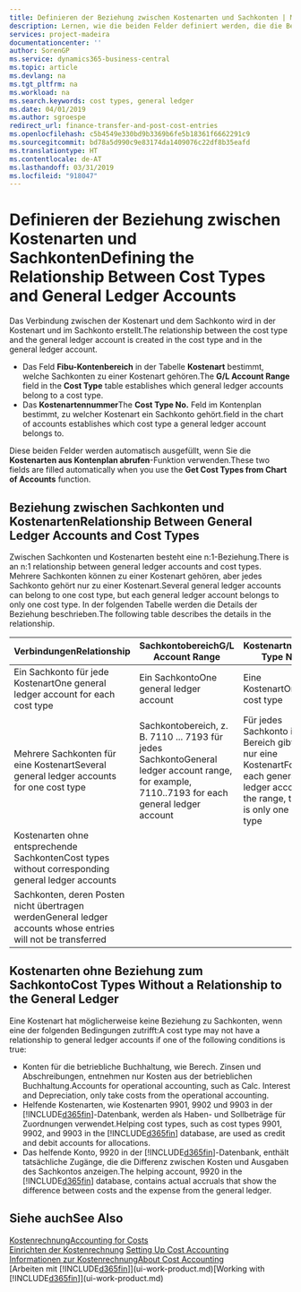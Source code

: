 ```yaml
---
title: Definieren der Beziehung zwischen Kostenarten und Sachkonten | Microsoft Docs
description: Lernen, wie die beiden Felder definiert werden, die die Beziehung zwischen Kostenart und Sachkonto festlegen
services: project-madeira
documentationcenter: ''
author: SorenGP
ms.service: dynamics365-business-central
ms.topic: article
ms.devlang: na
ms.tgt_pltfrm: na
ms.workload: na
ms.search.keywords: cost types, general ledger
ms.date: 04/01/2019
ms.author: sgroespe
redirect_url: finance-transfer-and-post-cost-entries
ms.openlocfilehash: c5b4549e330bd9b3369b6fe5b18361f6662291c9
ms.sourcegitcommit: bd78a5d990c9e83174da1409076c22df8b35eafd
ms.translationtype: HT
ms.contentlocale: de-AT
ms.lasthandoff: 03/31/2019
ms.locfileid: "918047"
---
```

# <a name="defining-the-relationship-between-cost-types-and-general-ledger-accounts"></a><span data-ttu-id="e0d1d-103">Definieren der Beziehung zwischen Kostenarten und Sachkonten</span><span class="sxs-lookup"><span data-stu-id="e0d1d-103">Defining the Relationship Between Cost Types and General Ledger Accounts</span></span>
<span data-ttu-id="e0d1d-104">Das Verbindung zwischen der Kostenart und dem Sachkonto wird in der Kostenart und im Sachkonto erstellt.</span><span class="sxs-lookup"><span data-stu-id="e0d1d-104">The relationship between the cost type and the general ledger account is created in the cost type and in the general ledger account.</span></span>  

* <span data-ttu-id="e0d1d-105">Das Feld **Fibu-Kontenbereich** in der Tabelle **Kostenart** bestimmt, welche Sachkonten zu einer Kostenart gehören.</span><span class="sxs-lookup"><span data-stu-id="e0d1d-105">The **G/L Account Range** field in the **Cost Type** table establishes which general ledger accounts belong to a cost type.</span></span>  
* <span data-ttu-id="e0d1d-106">Das **Kostenartennummer**</span><span class="sxs-lookup"><span data-stu-id="e0d1d-106">The **Cost Type No.**</span></span> <span data-ttu-id="e0d1d-107">Feld im Kontenplan bestimmt, zu welcher Kostenart ein Sachkonto gehört.</span><span class="sxs-lookup"><span data-stu-id="e0d1d-107">field in the chart of accounts establishes which cost type a general ledger account belongs to.</span></span>  

<span data-ttu-id="e0d1d-108">Diese beiden Felder werden automatisch ausgefüllt, wenn Sie die **Kostenarten aus Kontenplan abrufen**-Funktion verwenden.</span><span class="sxs-lookup"><span data-stu-id="e0d1d-108">These two fields are filled automatically when you use the **Get Cost Types from Chart of Accounts** function.</span></span>  

## <a name="relationship-between-general-ledger-accounts-and-cost-types"></a><span data-ttu-id="e0d1d-109">Beziehung zwischen Sachkonten und Kostenarten</span><span class="sxs-lookup"><span data-stu-id="e0d1d-109">Relationship Between General Ledger Accounts and Cost Types</span></span>  
<span data-ttu-id="e0d1d-110">Zwischen Sachkonten und Kostenarten besteht eine n:1-Beziehung.</span><span class="sxs-lookup"><span data-stu-id="e0d1d-110">There is an n:1 relationship between general ledger accounts and cost types.</span></span> <span data-ttu-id="e0d1d-111">Mehrere Sachkonten können zu einer Kostenart gehören, aber jedes Sachkonto gehört nur zu einer Kostenart.</span><span class="sxs-lookup"><span data-stu-id="e0d1d-111">Several general ledger accounts can belong to one cost type, but each general ledger account belongs to only one cost type.</span></span> <span data-ttu-id="e0d1d-112">In der folgenden Tabelle werden die Details der Beziehung beschrieben.</span><span class="sxs-lookup"><span data-stu-id="e0d1d-112">The following table describes the details in the relationship.</span></span>  

|<span data-ttu-id="e0d1d-113">Verbindungen</span><span class="sxs-lookup"><span data-stu-id="e0d1d-113">Relationship</span></span>|<span data-ttu-id="e0d1d-114">**Sachkontobereich**</span><span class="sxs-lookup"><span data-stu-id="e0d1d-114">**G/L Account Range**</span></span>|<span data-ttu-id="e0d1d-115">**Kostenartnr.**</span><span class="sxs-lookup"><span data-stu-id="e0d1d-115">**Cost Type No.**</span></span>|  
|------------------|------------------------------------------------|-------------------------------------------|  
|<span data-ttu-id="e0d1d-116">Ein Sachkonto für jede Kostenart</span><span class="sxs-lookup"><span data-stu-id="e0d1d-116">One general ledger account for each cost type</span></span>|<span data-ttu-id="e0d1d-117">Ein Sachkonto</span><span class="sxs-lookup"><span data-stu-id="e0d1d-117">One general ledger account</span></span>|<span data-ttu-id="e0d1d-118">Eine Kostenart</span><span class="sxs-lookup"><span data-stu-id="e0d1d-118">One cost type</span></span>|  
|<span data-ttu-id="e0d1d-119">Mehrere Sachkonten für eine Kostenart</span><span class="sxs-lookup"><span data-stu-id="e0d1d-119">Several general ledger accounts for one cost type</span></span>|<span data-ttu-id="e0d1d-120">Sachkontobereich, z. B. 7110 ... 7193 für jedes Sachkonto</span><span class="sxs-lookup"><span data-stu-id="e0d1d-120">General ledger account range, for example, 7110..7193 for each general ledger account</span></span>|<span data-ttu-id="e0d1d-121">Für jedes Sachkonto im Bereich gibt es nur eine Kostenart</span><span class="sxs-lookup"><span data-stu-id="e0d1d-121">For each general ledger account in the range, there is only one cost type</span></span>|  
|<span data-ttu-id="e0d1d-122">Kostenarten ohne entsprechende Sachkonten</span><span class="sxs-lookup"><span data-stu-id="e0d1d-122">Cost types without corresponding general ledger accounts</span></span>|<Empty>||  
|<span data-ttu-id="e0d1d-123">Sachkonten, deren Posten nicht übertragen werden</span><span class="sxs-lookup"><span data-stu-id="e0d1d-123">General ledger accounts whose entries will not be transferred</span></span>||<Empty>|  

## <a name="cost-types-without-a-relationship-to-the-general-ledger"></a><span data-ttu-id="e0d1d-124">Kostenarten ohne Beziehung zum Sachkonto</span><span class="sxs-lookup"><span data-stu-id="e0d1d-124">Cost Types Without a Relationship to the General Ledger</span></span>  
<span data-ttu-id="e0d1d-125">Eine Kostenart hat möglicherweise keine Beziehung zu Sachkonten, wenn eine der folgenden Bedingungen zutrifft:</span><span class="sxs-lookup"><span data-stu-id="e0d1d-125">A cost type may not have a relationship to general ledger accounts if one of the following conditions is true:</span></span>  

* <span data-ttu-id="e0d1d-126">Konten für die betriebliche Buchhaltung, wie Berech. Zinsen und Abschreibungen, entnehmen nur Kosten aus der betrieblichen Buchhaltung.</span><span class="sxs-lookup"><span data-stu-id="e0d1d-126">Accounts for operational accounting, such as Calc. Interest and Depreciation, only take costs from the operational accounting.</span></span>  
* <span data-ttu-id="e0d1d-127">Helfende Kostenarten, wie Kostenarten 9901, 9902 und 9903 in der [!INCLUDE[d365fin](includes/d365fin_md.md)]-Datenbank, werden als Haben- und Sollbeträge für Zuordnungen verwendet.</span><span class="sxs-lookup"><span data-stu-id="e0d1d-127">Helping cost types, such as cost types 9901, 9902, and 9903 in the [!INCLUDE[d365fin](includes/d365fin_md.md)] database, are used as credit and debit accounts for allocations.</span></span>  
* <span data-ttu-id="e0d1d-128">Das helfende Konto, 9920 in der [!INCLUDE[d365fin](includes/d365fin_md.md)]-Datenbank, enthält tatsächliche Zugänge, die die Differenz zwischen Kosten und Ausgaben des Sachkontos anzeigen.</span><span class="sxs-lookup"><span data-stu-id="e0d1d-128">The helping account, 9920 in the [!INCLUDE[d365fin](includes/d365fin_md.md)] database, contains actual accruals that show the difference between costs and the expense from the general ledger.</span></span>  

## <a name="see-also"></a><span data-ttu-id="e0d1d-129">Siehe auch</span><span class="sxs-lookup"><span data-stu-id="e0d1d-129">See Also</span></span>  
[<span data-ttu-id="e0d1d-130">Kostenrechnung</span><span class="sxs-lookup"><span data-stu-id="e0d1d-130">Accounting for Costs</span></span>](finance-manage-cost-accounting.md)  
<span data-ttu-id="e0d1d-131">[Einrichten der Kostenrechnung](finance-set-up-cost-accounting.md) </span><span class="sxs-lookup"><span data-stu-id="e0d1d-131">[Setting Up Cost Accounting](finance-set-up-cost-accounting.md) </span></span>  
[<span data-ttu-id="e0d1d-132">Informationen zur Kostenrechnung</span><span class="sxs-lookup"><span data-stu-id="e0d1d-132">About Cost Accounting</span></span>](finance-about-cost-accounting.md)  
<span data-ttu-id="e0d1d-133">[Arbeiten mit [!INCLUDE[d365fin](includes/d365fin_md.md)]](ui-work-product.md)</span><span class="sxs-lookup"><span data-stu-id="e0d1d-133">[Working with [!INCLUDE[d365fin](includes/d365fin_md.md)]](ui-work-product.md)</span></span>
